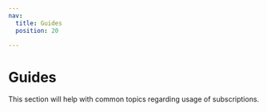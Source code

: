 ```yaml
---
nav:
  title: Guides
  position: 20

---
```


# Guides

This section will help with common topics regarding usage of subscriptions.
